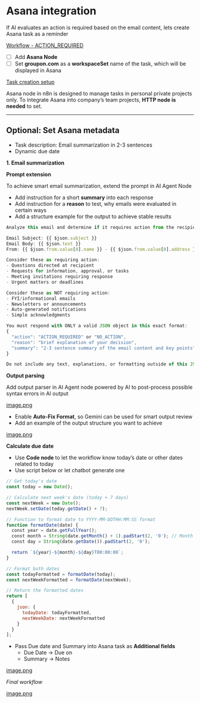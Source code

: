 # Asana integration

If AI evaluates an action is required based on the email content, lets create Asana task as a reminder

[Workflow - ACTION_REQUIRED](https://codahosted.io/docs/3PFXo2bENf/blobs/bl-DlzH1xL-rP/c44d96634a1997f87f7cd0b54cca39dc79dce38706d04f85910652bb525baee6541ec17be06c5783a7f5c361aa09d4aabb3041ae04d23ec21154d4768b371f906533a60a428b4d33280456ff577c2062c5dc4449ebe1a43fd16ae6e518524ed43ea016aa)

- [ ]  Add **Asana Node**
- [ ]  Set **groupon.com** as a **workspaceSet** name of the task, which will be displayed in Asana

[Task creation setup](https://codahosted.io/docs/3PFXo2bENf/blobs/bl-2g4D3MCdnZ/601245223883896d27a2e12187d20bb9b90a6c9dd454bc3b26706818e879d52e42f958b8b1fc460cf956ad21ff0f28d30b47e9b5cfb44a589cac8c4ad8e0e436fba65af1b909dd2ab6b7e22ff44fc6707b8d572056147a8f4451eed8819706ce3f036f49)

<aside>

Asana node in n8n is designed to manage tasks in personal private projects only. To integrate Asana into company’s team projects, **HTTP node is needed** to set.

</aside>

---

## **Optional: Set Asana metadata**

- Task description: Email summarization in 2-3 sentences
- Dynamic due date

**1. Email summarization**

**Prompt extension**

To achieve smart email summarization, extend the prompt in AI Agent Node

- Add instruction for a short **summary** into each response
- Add instruction for a **reason** to test, why emails were evaluated in certain ways
- Add a structure example for the output to achieve stable results

```jsx
Analyze this email and determine if it requires action from the recipient.

Email Subject: {{ $json.subject }}
Email Body: {{ $json.text }}
From: {{ $json.from.value[0].name }} - {{ $json.from.value[0].address }}

Consider these as requiring action:
- Questions directed at recipient
- Requests for information, approval, or tasks
- Meeting invitations requiring response
- Urgent matters or deadlines

Consider these as NOT requiring action:
- FYI/informational emails
- Newsletters or announcements
- Auto-generated notifications
- Simple acknowledgments

You must respond with ONLY a valid JSON object in this exact format:
{
  "action": "ACTION_REQUIRED" or "NO_ACTION",
  "reason": "brief explanation of your decision",
  "summary": "2-3 sentence summary of the email content and key points"
}

Do not include any text, explanations, or formatting outside of this JSON object.

```

**Output parsing**

Add output parser in AI Agent node powered by AI to post-process possible syntax errors in AI output

[image.png](https://codahosted.io/docs/3PFXo2bENf/blobs/bl-hWIKJpP9TM/5a9b0eb9eaccc727164b3c342765c3e0b58283176f1c7074650dce3aea86f3b1357deb18923d199567d0bb3f36bd2bd10178d4107dd4dd9a43cf9639ff0e5f4bf6ac907a5c98d3f4783bc7ada29e2a5d3f79c348035f8147e1231060d113ad50dba43386)

- Enable **Auto-Fix Format**, so Gemini can be used for smart output review
- Add an example of the output structure you want to achieve

[image.png](https://codahosted.io/docs/3PFXo2bENf/blobs/bl-Zrg7R6uT7P/52efb3b72e9e33c0c91ef7cc266a6abfda311afeea67178bbb384b76faa1ebf40341a6da0e942b293745a51ece6ee3e4a5e7689adb07c0a72340655c9949e9fed3d9aedd7e9e58b080fd6de0465b19be33c62957e9265b4c411431f07f916cace6ab1f6a)

**Calculate due date**

- Use **Code node** to let the workflow know today’s date or other dates related to today
- Use script below or let chatbot generate one

```jsx
// Get today's date
const today = new Date();

// Calculate next week's date (today + 7 days)
const nextWeek = new Date();
nextWeek.setDate(today.getDate() + 7);

// Function to format date to YYYY-MM-DDTHH:MM:SS format
function formatDate(date) {
  const year = date.getFullYear();
  const month = String(date.getMonth() + 1).padStart(2, '0'); // Month is 0-indexed
  const day = String(date.getDate()).padStart(2, '0');

  return `${year}-${month}-${day}T00:00:00`;
}

// Format both dates
const todayFormatted = formatDate(today);
const nextWeekFormatted = formatDate(nextWeek);

// Return the formatted dates
return [
  {
    json: {
      todayDate: todayFormatted,
      nextWeekDate: nextWeekFormatted
    }
  }
];

```

- Pass Due date and Summary into Asana task as **Additional fields**
    - Due Date → Due on
    - Summary → Notes

[image.png](https://codahosted.io/docs/3PFXo2bENf/blobs/bl-WdWLBY1N4k/b1744623c4ada1088136a1b7b0f9ed60c8114bf1d98f2da906ed901c623dd2e7648af6a2ac0d19fbce51839c229f392778519b54e18f22e461650b4c69533a1133a6a8c24bf16b59c7ec6bb971c89b2e4f3a268117883a460905b4d9ef2dad9c677c3e49)

*Final workflow*

[image.png](https://codahosted.io/docs/3PFXo2bENf/blobs/bl-LDJ2ZKuMFO/9dd1d1eeb20637eaa757dca0d0e4dcc3c3c09893006b99962526d3e3c33ec1d4dc1f96b7466e342cd8ba5d227e771b5b3af10b10cd51a0f8e49f52a5727e3c07d210b6ef0c58e3c8e65a881277cc2037f75d7c744e8584c9ecb501a34debca47ab523119)